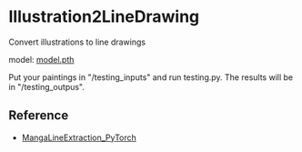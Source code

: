 # Illustration2LineDrawing
Convert illustrations to line drawings

model: [model.pth](https://drive.google.com/file/d/1-aa9Svl8uAqJ4extZh8w-z4VeCIvmKyp/view?usp=sharing)

Put your paintings in "/testing_inputs" and run testing.py. The results will be in "/testing_outpus".


## Reference
- [MangaLineExtraction_PyTorch](https://github.com/ljsabc/MangaLineExtraction_PyTorch)